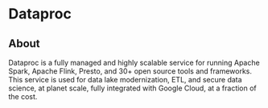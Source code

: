 # Dataproc

## About 
Dataproc is a fully managed and highly scalable service for running Apache Spark, Apache Flink, Presto, and 30+ open source tools and frameworks. This service is used for data lake modernization, ETL, and secure data science, at planet scale, fully integrated with Google Cloud, at a fraction of the cost.